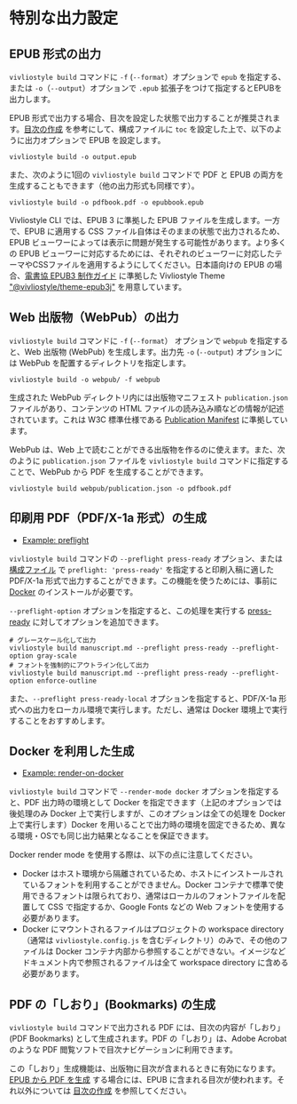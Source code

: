 # 特別な出力設定

## EPUB 形式の出力

`vivliostyle build` コマンドに `-f` (`--format`）オプションで `epub` を指定する、または `-o`（`--output`）オプションで `.epub` 拡張子をつけて指定するとEPUBを出力します。

EPUB 形式で出力する場合、目次を設定した状態で出力することが推奨されます。[目次の作成](./toc-page.md) を参考にして、構成ファイルに `toc` を設定した上で、以下のように出力オプションで EPUB を設定します。

```
vivliostyle build -o output.epub
```

また、次のように1回の `vivliostyle build` コマンドで PDF と EPUB の両方を生成することもできます（他の出力形式も同様です）。

```
vivliostyle build -o pdfbook.pdf -o epubbook.epub
```

Vivliostyle CLI では、EPUB 3 に準拠した EPUB ファイルを生成します。一方で、EPUB に適用する CSS ファイル自体はそのままの状態で出力されるため、EPUB ビューワーによっては表示に問題が発生する可能性があります。より多くの EPUB ビューワーに対応するためには、それぞれのビューワーに対応したテーマやCSSファイルを適用するようにしてください。日本語向けの EPUB の場合、[電書協 EPUB3 制作ガイド](https://dpfj.or.jp/counsel/guide) に準拠した Vivliostyle Theme ["@vivliostyle/theme-epub3j"](https://github.com/vivliostyle/themes/tree/main/packages/%40vivliostyle/theme-epub3j) を用意しています。

## Web 出版物（WebPub）の出力

`vivliostyle build` コマンドに `-f` (`--format`） オプションで `webpub` を指定すると、Web 出版物 (WebPub) を生成します。出力先 `-o` (`--output`) オプションには WebPub を配置するディレクトリを指定します。

```
vivliostyle build -o webpub/ -f webpub
```

生成された WebPub ディレクトリ内には出版物マニフェスト `publication.json` ファイルがあり、コンテンツの HTML ファイルの読み込み順などの情報が記述されています。これは W3C 標準仕様である [Publication Manifest](https://www.w3.org/TR/pub-manifest/) に準拠しています。

WebPub は、Web 上で読むことができる出版物を作るのに使えます。また、次のように `publication.json` ファイルを `vivliostyle build` コマンドに指定することで、WebPub から PDF を生成することができます。

```
vivliostyle build webpub/publication.json -o pdfbook.pdf
```

## 印刷用 PDF（PDF/X-1a 形式）の生成

- [Example: preflight](https://github.com/vivliostyle/vivliostyle-cli/tree/main/examples/preflight)

`vivliostyle build` コマンドの `--preflight press-ready` オプション、または [構成ファイル](./using-config-file.md) で `preflight: 'press-ready'` を指定すると印刷入稿に適した PDF/X-1a 形式で出力することができます。この機能を使うためには、事前に [Docker](https://docs.docker.jp/get-docker.html) のインストールが必要です。

`--preflight-option` オプションを指定すると、この処理を実行する [press-ready](https://github.com/vibranthq/press-ready) に対してオプションを追加できます。

```
# グレースケール化して出力
vivliostyle build manuscript.md --preflight press-ready --preflight-option gray-scale
# フォントを強制的にアウトライン化して出力
vivliostyle build manuscript.md --preflight press-ready --preflight-option enforce-outline
```

また、`--preflight press-ready-local` オプションを指定すると、PDF/X-1a 形式への出力をローカル環境で実行します。ただし、通常は Docker 環境上で実行することをおすすめします。

## Docker を利用した生成

- [Example: render-on-docker](https://github.com/vivliostyle/vivliostyle-cli/tree/main/examples/render-on-docker)

`vivliostyle build` コマンドで `--render-mode docker` オプションを指定すると、PDF 出力時の環境として Docker を指定できます（上記のオプションでは後処理のみ Docker 上で実行しますが、このオプションは全ての処理を Docker 上で実行します）Docker を用いることで出力時の環境を固定できるため、異なる環境・OSでも同じ出力結果となることを保証できます。

Docker render mode を使用する際は、以下の点に注意してください。
- Docker はホスト環境から隔離されているため、ホストにインストールされているフォントを利用することができません。Docker コンテナで標準で使用できるフォントは限られており、通常はローカルのフォントファイルを配置して CSS で指定するか、Google Fonts などの Web フォントを使用する必要があります。
- Docker にマウントされるファイルはプロジェクトの workspace directory （通常は `vivliostyle.config.js` を含むディレクトリ）のみで、その他のファイルは Docker コンテナ内部から参照することができない。イメージなどドキュメント内で参照されるファイルは全て workspace directory に含める必要があります。

## PDF の「しおり」(Bookmarks) の生成

`vivliostyle build` コマンドで出力される PDF には、目次の内容が「しおり」(PDF Bookmarks) として生成されます。PDF の「しおり」は、Adobe Acrobat のような PDF 閲覧ソフトで目次ナビゲーションに利用できます。

この「しおり」生成機能は、出版物に目次が含まれるときに有効になります。[EPUB から PDF を生成](./getting-started.md#他の形式から-pdf-を生成) する場合には、EPUB に含まれる目次が使われます。それ以外については [目次の作成](./toc-page.md) を参照してください。
